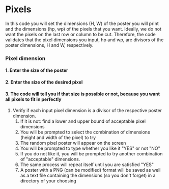 # Pixels
In this code you will set the dimensions (H, W) of the poster you will print and 
the dimensions (hp, wp) of the pixels that you want. Ideally, we do not want the 
pixels on the last row or column to be cut. Therefore, the code validates that
the pixel dimensions you input, hp and wp, are divisors of the poster dimensions,
H and W, respectively. 


### Pixel dimension
#### 1. Enter the size of the poster
#### 2. Enter the size of the desired pixel 
#### 3. The code will tell you if that size is possible or not, because you want all pixels to fit in perfectly
   1. Verify if each input pixel dimension is a divisor of the respective poster dimension.
      1. If it is not: find a lower and upper bound of acceptable pixel dimensions
      2. You will be prompted to select the combination of dimensions (height and width of the pixel) to try
      3. The random pixel poster will appear on the screen 
      4. You will be prompted to type whether you like it "YES" or not "NO"
      5. If you do not like it, you will be prompted to try another combination of "acceptable" dimensions. 
      6. The same process will repeat itself until you are satisfied "YES"
      7. A poster with a PNG (can be modified) format will be saved as well as a text file containing the 
      dimensions (so you don't forget) in a directory of your choosing
